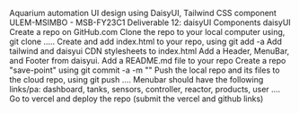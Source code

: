 Aquarium automation UI design using DaisyUI, Tailwind CSS component
ULEM-MSIMBO - MSB-FY23C1 
Deliverable 12: daisyUI Components
daisyUI
Create a repo on GitHub.com
Clone the repo to your local computer using, git clone .....
Create and add index.html to your repo, using git add -a
Add tailwind and daisyui CDN stylesheets to index.html
Add a Header, MenuBar, and Footer from daisyui.
Add a README.md file to your repo
Create a repo "save-point" using git commit -a -m ""
Push the local repo and its files to the cloud repo, using git push ....
Menubar should have the following links/pa: dashboard, tanks, sensors, controller, reactor, products, user ....
Go to vercel and deploy the repo (submit the vercel and github links)
